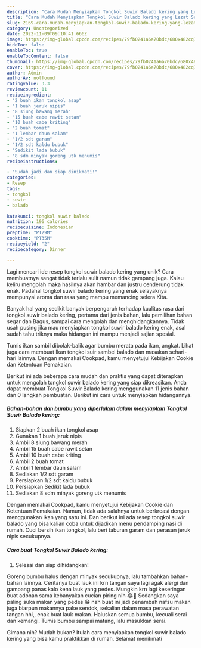 ```yaml
---
description: "Cara Mudah Menyiapkan Tongkol Suwir Balado kering yang Lezat Sekali"
title: "Cara Mudah Menyiapkan Tongkol Suwir Balado kering yang Lezat Sekali"
slug: 2169-cara-mudah-menyiapkan-tongkol-suwir-balado-kering-yang-lezat-sekali
category: Uncategorized
date: 2022-11-09T09:10:41.666Z
image: https://img-global.cpcdn.com/recipes/79fb0241a6a70bdc/680x482cq70/tongkol-suwir-balado-kering-foto-resep-utama.jpg
hideToc: false
enableToc: true
enableTocContent: false
thumbnail: https://img-global.cpcdn.com/recipes/79fb0241a6a70bdc/680x482cq70/tongkol-suwir-balado-kering-foto-resep-utama.jpg
cover: https://img-global.cpcdn.com/recipes/79fb0241a6a70bdc/680x482cq70/tongkol-suwir-balado-kering-foto-resep-utama.jpg
author: Admin
authorAv: notfound
ratingvalue: 3.3
reviewcount: 11
recipeingredient:
- "2 buah ikan tongkol asap"
- "1 buah jeruk nipis"
- "8 siung bawang merah"
- "15 buah cabe rawit setan"
- "10 buah cabe kriting"
- "2 buah tomat"
- "1 lembar daun salam"
- "1/2 sdt garam"
- "1/2 sdt kaldu bubuk"
- "Sedikit lada bubuk"
- "8 sdm minyak goreng utk menumis"
recipeinstructions:

- "Sudah jadi dan siap dinikmati!"
categories:
- Resep
tags:
- tongkol
- suwir
- balado

katakunci: tongkol suwir balado 
nutrition: 196 calories
recipecuisine: Indonesian
preptime: "PT29M"
cooktime: "PT35M"
recipeyield: "2"
recipecategory: Dinner

---
```





Lagi mencari ide resep tongkol suwir balado kering yang unik? Cara membuatnya sangat tidak terlalu sulit namun tidak gampang juga. Kalau keliru mengolah maka hasilnya akan hambar dan justru cenderung tidak enak. Padahal tongkol suwir balado kering yang enak selayaknya mempunyai aroma dan rasa yang mampu memancing selera Kita.





Banyak hal yang sedikit banyak berpengaruh terhadap kualitas rasa dari tongkol suwir balado kering, pertama dari jenis bahan, lalu pemilihan bahan segar dan Bagus, sampai cara mengolah dan menghidangkannya. Tidak usah pusing jika mau menyiapkan tongkol suwir balado kering enak,      asal sudah tahu triknya maka hidangan ini mampu menjadi sajian spesial.














Tumis ikan sambil dibolak-balik agar bumbu merata pada ikan, angkat. Lihat juga cara membuat Ikan tongkol suir sambel balado dan masakan sehari-hari lainnya. Dengan memakai Cookpad, kamu menyetujui Kebijakan Cookie dan Ketentuan Pemakaian.






Berikut ini ada beberapa cara mudah dan praktis yang dapat diterapkan untuk mengolah tongkol suwir balado kering yang siap dikreasikan. Anda dapat membuat Tongkol Suwir Balado kering menggunakan 11 jenis bahan dan 0 langkah pembuatan. Berikut ini cara untuk menyiapkan hidangannya.

<!--inarticleads1-->

##### Bahan-bahan dan bumbu yang diperlukan dalam menyiapkan Tongkol Suwir Balado kering:

1. Siapkan 2 buah ikan tongkol asap
1. Gunakan 1 buah jeruk nipis
1. Ambil 8 siung bawang merah
1. Ambil 15 buah cabe rawit setan
1. Ambil 10 buah cabe kriting
1. Ambil 2 buah tomat
1. Ambil 1 lembar daun salam
1. Sediakan 1/2 sdt garam
1. Persiapkan 1/2 sdt kaldu bubuk
1. Persiapkan Sedikit lada bubuk
1. Sediakan 8 sdm minyak goreng utk menumis


Dengan memakai Cookpad, kamu menyetujui Kebijakan Cookie dan Ketentuan Pemakaian. Namun, tidak ada salahnya untuk berkreasi dengan menggunakan ikan yang satu ini. Dan berikut ini ada resep tongkol suwir balado yang bisa kalian coba untuk dijadikan menu pendamping nasi di rumah. Cuci bersih ikan tongkol, lalu beri taburan garam dan perasan jeruk nipis secukupnya. 

<!--inarticleads2-->

##### Cara buat Tongkol Suwir Balado kering:


1. Selesai dan siap dihidangkan!

Goreng bumbu halus dengan minyak secukupnya, lalu tambahkan bahan-bahan lainnya. Ceritanya buat lauk ini krn tangan saya lagi agak alergi dan gampang panas kalo kena lauk yang pedes. Mungkin krn lagi keseringan buat adonan sama kebanyakan cucian piring nih 😂🤭 Sedangkan saya paling suka makan yang pedes 😁 nah buat ini jadi penambah nafsu makan juga biarpun makannya pake sendok, sekalian dalam masa perawatan tangan hhi,, enak buat lauk makan. Haluskan semua bumbu, kecuali serai dan kemangi. Tumis bumbu sampai matang, lalu masukkan serai. 

Gimana nih? Mudah bukan? Itulah cara menyiapkan tongkol suwir balado kering yang bisa kamu praktikkan di rumah. Selamat menikmati

